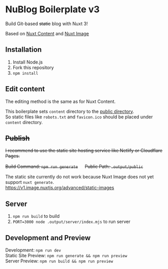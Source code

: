 # NuBlog Boilerplate v3
Build Git-based ~~static~~ blog with Nuxt 3!

Based on [Nuxt Content](https://content.nuxtjs.org/) and [Nuxt Image](https://v1.image.nuxtjs.org/)

## Installation
1. Install Node.js
2. Fork this repository
3. `npm install`

## Edit content
The editing method is the same as for Nuxt Content.

This boilerplate sets `content` directory to the [public directory](https://v3.nuxtjs.org/guide/directory-structure/public/).  
So static files like `robots.txt` and `favicon.ico` should be placed under `content` directory.

## ~~Publish~~
~~I recommend to use the static site hosting service like Netlify or Cloudflare Pages.~~

~~Build Command: `npm run generate`~~ 　
~~Public Path: `.output/public`~~

The static site currently do not work because Nuxt Image does not yet support `nuxt generate`.  
https://v1.image.nuxtjs.org/advanced/static-images

## Server
1. `npm run build` to build
2. `PORT=3000 node .output/server/index.mjs` to run server

## Development and Preview
Development: `npm run dev`  
Static Site Preview: `npm run generate && npm run preview`  
Server Preview: `npm run build && npm run preview`
